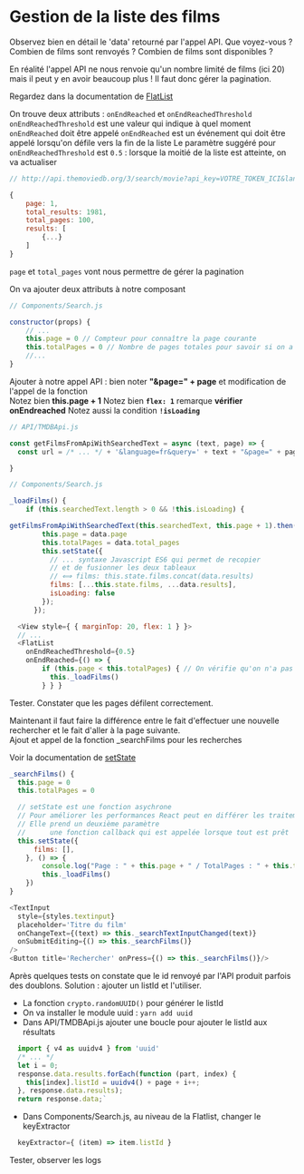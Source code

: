 ﻿# Gestion de la liste des films

Observez bien en détail le 'data' retourné par l'appel API.
Que voyez-vous ? Combien de films sont renvoyés ? Combien de films sont disponibles ?

En réalité l'appel API ne nous renvoie qu'un nombre limité de films (ici 20) mais il peut y en avoir beaucoup plus ! Il faut donc gérer la pagination.

Regardez dans la documentation de [FlatList](https://reactnative.dev/docs/flatlist#onendreached)

On trouve deux attributs : `onEndReached` et `onEndReachedThreshold`  
`onEndReachedThreshold` est une valeur qui indique à quel moment `onEndReached` doit être appelé
`onEndReached` est un événement qui doit être appelé lorsqu'on défile vers la fin de la liste
Le paramètre suggéré pour `onEndReachedThreshold` est `0.5` : lorsque la moitié de la liste est atteinte, on va actualiser

```javascript
// http://api.themoviedb.org/3/search/movie?api_key=VOTRE_TOKEN_ICI&language=fr&query=Star

{
    page: 1,
    total_results: 1981,
    total_pages: 100,
    results: [
        {...}
    ]
}
```

`page` et `total_pages` vont nous permettre de gérer la pagination

On va ajouter deux attributs à notre composant

```javascript
// Components/Search.js

constructor(props) {
    // ...
    this.page = 0 // Compteur pour connaître la page courante
    this.totalPages = 0 // Nombre de pages totales pour savoir si on a atteint la fin des retours de l'API
    //...
}
```

Ajouter à notre appel API : bien noter **"&page=" + page** et modification de l'appel de la fonction  
Notez bien **this.page + 1**
Notez bien **`flex: 1`** remarque **vérifier onEndreached**
Notez aussi la condition **`!isLoading`**

```javascript
// API/TMDBApi.js

const getFilmsFromApiWithSearchedText = async (text, page) => {
  const url = /* ... */ + '&language=fr&query=' + text + "&page=" + page

}

// Components/Search.js

_loadFilms() {
    if (this.searchedText.length > 0 && !this.isLoading) {

getFilmsFromApiWithSearchedText(this.searchedText, this.page + 1).then((data) => {
        this.page = data.page
        this.totalPages = data.total_pages
        this.setState({
          // ... syntaxe Javascript ES6 qui permet de recopier
          // et de fusionner les deux tableaux
          // ⟺ films: this.state.films.concat(data.results)
          films: [...this.state.films, ...data.results],
          isLoading: false
        });
      });

  <View style={ { marginTop: 20, flex: 1 } }>
  // ...
  <FlatList
    onEndReachedThreshold={0.5}
    onEndReached={() => {
        if (this.page < this.totalPages) { // On vérifie qu'on n'a pas atteint la fin de la pagination (totalPages) avant de charger plus d'éléments
          this._loadFilms()
        } } }
```

Tester. Constater que les pages défilent correctement.

Maintenant il faut faire la différence entre le fait d'effectuer une nouvelle rechercher et le fait d'aller à la page suivante.  
Ajout et appel de la fonction \_searchFilms pour les recherches

Voir la documentation de [setState](https://fr.reactjs.org/docs/react-component.html#setstate)

```javascript
_searchFilms() {
  this.page = 0
  this.totalPages = 0

  // setState est une fonction asychrone
  // Pour améliorer les performances React peut en différer les traitements
  // Elle prend un deuxième paramètre
  //      une fonction callback qui est appelée lorsque tout est prêt
  this.setState({
      films: [],
    }, () => {
        console.log("Page : " + this.page + " / TotalPages : " + this.totalPages + " / Nombre de films : " + this.state.films.length)
        this._loadFilms()
    })
}

<TextInput
  style={styles.textinput}
  placeholder='Titre du film'
  onChangeText={(text) => this._searchTextInputChanged(text)}
  onSubmitEditing={() => this._searchFilms()}
/>
<Button title='Rechercher' onPress={() => this._searchFilms()}/>
```

Après quelques tests on constate que le id renvoyé par l'API produit parfois
des doublons. Solution : ajouter un listId et l'utiliser.

- La fonction `crypto.randomUUID()` pour générer le listId
- On va installer le module uuid : `yarn add uuid`
- Dans API/TMDBApi.js ajouter une boucle pour ajouter le listId aux résultats

```javascript
  import { v4 as uuidv4 } from 'uuid'
  /* ... */
  let i = 0;
  response.data.results.forEach(function (part, index) {
    this[index].listId = uuidv4() + page + i++;
  }, response.data.results);
  return response.data;`
```

- Dans Components/Search.js, au niveau de la Flatlist, changer le keyExtractor

```javascript
  keyExtractor={ (item) => item.listId }
```

Tester, observer les logs
